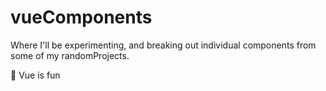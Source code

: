 # vueComponents

Where I'll be experimenting, and breaking out individual components from some of my randomProjects.

💚 Vue is fun
